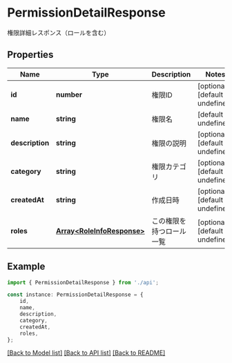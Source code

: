 # PermissionDetailResponse

権限詳細レスポンス（ロールを含む）

## Properties

Name | Type | Description | Notes
------------ | ------------- | ------------- | -------------
**id** | **number** | 権限ID | [optional] [default to undefined]
**name** | **string** | 権限名 | [default to undefined]
**description** | **string** | 権限の説明 | [optional] [default to undefined]
**category** | **string** | 権限カテゴリ | [optional] [default to undefined]
**createdAt** | **string** | 作成日時 | [optional] [default to undefined]
**roles** | [**Array&lt;RoleInfoResponse&gt;**](RoleInfoResponse.md) | この権限を持つロール一覧 | [optional] [default to undefined]

## Example

```typescript
import { PermissionDetailResponse } from './api';

const instance: PermissionDetailResponse = {
    id,
    name,
    description,
    category,
    createdAt,
    roles,
};
```

[[Back to Model list]](../README.md#documentation-for-models) [[Back to API list]](../README.md#documentation-for-api-endpoints) [[Back to README]](../README.md)
